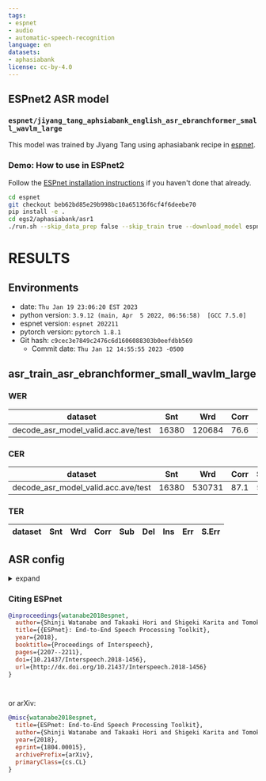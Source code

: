 ```yaml
---
tags:
- espnet
- audio
- automatic-speech-recognition
language: en
datasets:
- aphasiabank
license: cc-by-4.0
---
```


## ESPnet2 ASR model 

### `espnet/jiyang_tang_aphsiabank_english_asr_ebranchformer_small_wavlm_large`

This model was trained by Jiyang Tang using aphasiabank recipe in [espnet](https://github.com/espnet/espnet/).

### Demo: How to use in ESPnet2

Follow the [ESPnet installation instructions](https://espnet.github.io/espnet/installation.html)
if you haven't done that already.

```bash
cd espnet
git checkout beb62bd85e29b998bc10a65136f6cf4f6deebe70
pip install -e .
cd egs2/aphasiabank/asr1
./run.sh --skip_data_prep false --skip_train true --download_model espnet/jiyang_tang_aphsiabank_english_asr_ebranchformer_small_wavlm_large
```

<!-- Generated by scripts/utils/show_asr_result.sh -->
# RESULTS
## Environments
- date: `Thu Jan 19 23:06:20 EST 2023`
- python version: `3.9.12 (main, Apr  5 2022, 06:56:58)  [GCC 7.5.0]`
- espnet version: `espnet 202211`
- pytorch version: `pytorch 1.8.1`
- Git hash: `c9cec3e7849c2476c6d1606088303b0eefdbb569`
  - Commit date: `Thu Jan 12 14:55:55 2023 -0500`

## asr_train_asr_ebranchformer_small_wavlm_large
### WER

|dataset|Snt|Wrd|Corr|Sub|Del|Ins|Err|S.Err|
|---|---|---|---|---|---|---|---|---|
|decode_asr_model_valid.acc.ave/test|16380|120684|76.6|16.7|6.7|3.8|27.1|72.4|

### CER

|dataset|Snt|Wrd|Corr|Sub|Del|Ins|Err|S.Err|
|---|---|---|---|---|---|---|---|---|
|decode_asr_model_valid.acc.ave/test|16380|530731|87.1|5.3|7.6|4.9|17.7|72.4|

### TER

|dataset|Snt|Wrd|Corr|Sub|Del|Ins|Err|S.Err|
|---|---|---|---|---|---|---|---|---|

## ASR config

<details><summary>expand</summary>

```
config: conf/tuning/train_asr_ebranchformer_small_wavlm_large.yaml
print_config: false
log_level: INFO
dry_run: false
iterator_type: sequence
output_dir: exp/asr_train_asr_ebranchformer_small_wavlm_large
ngpu: 1
seed: 2022
num_workers: 4
num_att_plot: 0
dist_backend: nccl
dist_init_method: env://
dist_world_size: null
dist_rank: null
local_rank: 0
dist_master_addr: null
dist_master_port: null
dist_launcher: null
multiprocessing_distributed: false
unused_parameters: true
sharded_ddp: false
cudnn_enabled: true
cudnn_benchmark: false
cudnn_deterministic: false
collect_stats: false
write_collected_feats: false
max_epoch: 34
patience: null
val_scheduler_criterion:
- valid
- loss
early_stopping_criterion:
- valid
- loss
- min
best_model_criterion:
-   - valid
    - acc
    - max
keep_nbest_models: 10
nbest_averaging_interval: 0
grad_clip: 5
grad_clip_type: 2.0
grad_noise: false
accum_grad: 9
no_forward_run: false
resume: true
train_dtype: float32
use_amp: true
log_interval: 200
use_matplotlib: true
use_tensorboard: true
create_graph_in_tensorboard: false
use_wandb: false
wandb_project: null
wandb_id: null
wandb_entity: null
wandb_name: null
wandb_model_log_interval: -1
detect_anomaly: false
pretrain_path: null
init_param: []
ignore_init_mismatch: false
freeze_param:
- frontend.upstream
num_iters_per_epoch: null
batch_size: 20
valid_batch_size: null
batch_bins: 5000000
valid_batch_bins: null
train_shape_file:
- exp/asr_stats_raw_en_char_sp/train/speech_shape
- exp/asr_stats_raw_en_char_sp/train/text_shape.char
valid_shape_file:
- exp/asr_stats_raw_en_char_sp/valid/speech_shape
- exp/asr_stats_raw_en_char_sp/valid/text_shape.char
batch_type: numel
valid_batch_type: null
fold_length:
- 80000
- 150
sort_in_batch: descending
sort_batch: descending
multiple_iterator: false
chunk_length: 500
chunk_shift_ratio: 0.5
num_cache_chunks: 1024
train_data_path_and_name_and_type:
-   - dump/raw/train_sp/wav.scp
    - speech
    - sound
-   - dump/raw/train_sp/text
    - text
    - text
valid_data_path_and_name_and_type:
-   - dump/raw/val/wav.scp
    - speech
    - sound
-   - dump/raw/val/text
    - text
    - text
allow_variable_data_keys: false
max_cache_size: 0.0
max_cache_fd: 32
valid_max_cache_size: null
exclude_weight_decay: false
exclude_weight_decay_conf: {}
optim: adam
optim_conf:
    lr: 0.001
    weight_decay: 1.0e-06
scheduler: warmuplr
scheduler_conf:
    warmup_steps: 2500
token_list:
- <blank>
- <unk>
- <space>
- e
- t
- a
- h
- o
- n
- i
- s
- r
- d
- l
- u
- m
- w
- y
- g
- c
- b
- f
- p
- k
- ''''
- v
- j
- <
- L
- A
- U
- '>'
- x
- ɪ
- ə
- z
- ɛ
- q
- ɑ
- ɹ
- æ
- ˞
- ʌ
- ʃ
- ʊ
- ɔ
- ŋ
- ɚ
- ɾ
- ʒ
- ð
- θ
- ɜ
- ɡ
- ɝ
- '0'
- ː
- ɒ
- ʔ
- é
- ɸ
- ʤ
- ʧ
- <sos/eos>
init: null
input_size: null
ctc_conf:
    dropout_rate: 0.0
    ctc_type: builtin
    reduce: true
    ignore_nan_grad: null
    zero_infinity: true
joint_net_conf: null
use_preprocessor: true
token_type: char
bpemodel: null
non_linguistic_symbols: null
cleaner: null
g2p: null
speech_volume_normalize: null
rir_scp: null
rir_apply_prob: 1.0
noise_scp: null
noise_apply_prob: 1.0
noise_db_range: '13_15'
short_noise_thres: 0.5
frontend: s3prl
frontend_conf:
    frontend_conf:
        upstream: wavlm_large
    download_dir: ./hub
    multilayer_feature: true
    fs: 16k
specaug: specaug
specaug_conf:
    apply_time_warp: true
    time_warp_window: 5
    time_warp_mode: bicubic
    apply_freq_mask: true
    freq_mask_width_range:
    - 0
    - 27
    num_freq_mask: 2
    apply_time_mask: true
    time_mask_width_ratio_range:
    - 0.0
    - 0.05
    num_time_mask: 5
normalize: utterance_mvn
normalize_conf: {}
model: espnet
model_conf:
    ctc_weight: 0.3
    lsm_weight: 0.1
    length_normalized_loss: false
    extract_feats_in_collect_stats: false
preencoder: linear
preencoder_conf:
    input_size: 1024
    output_size: 80
encoder: e_branchformer
encoder_conf:
    output_size: 256
    attention_heads: 4
    linear_units: 1024
    num_blocks: 12
    dropout_rate: 0.1
    positional_dropout_rate: 0.1
    attention_dropout_rate: 0.1
    layer_drop_rate: 0.1
    input_layer: conv2d2
    macaron_ffn: true
    pos_enc_layer_type: rel_pos
    attention_layer_type: rel_selfattn
    rel_pos_type: latest
    cgmlp_linear_units: 3072
    cgmlp_conv_kernel: 31
    use_linear_after_conv: false
    gate_activation: identity
    positionwise_layer_type: linear
    use_ffn: true
    merge_conv_kernel: 31
postencoder: null
postencoder_conf: {}
decoder: transformer
decoder_conf:
    attention_heads: 4
    linear_units: 2048
    num_blocks: 6
    dropout_rate: 0.1
    positional_dropout_rate: 0.1
    self_attention_dropout_rate: 0.1
    src_attention_dropout_rate: 0.1
    layer_drop_rate: 0.2
preprocessor: default
preprocessor_conf: {}
required:
- output_dir
- token_list
version: '202211'
distributed: false
```

</details>



### Citing ESPnet

```BibTex
@inproceedings{watanabe2018espnet,
  author={Shinji Watanabe and Takaaki Hori and Shigeki Karita and Tomoki Hayashi and Jiro Nishitoba and Yuya Unno and Nelson Yalta and Jahn Heymann and Matthew Wiesner and Nanxin Chen and Adithya Renduchintala and Tsubasa Ochiai},
  title={{ESPnet}: End-to-End Speech Processing Toolkit},
  year={2018},
  booktitle={Proceedings of Interspeech},
  pages={2207--2211},
  doi={10.21437/Interspeech.2018-1456},
  url={http://dx.doi.org/10.21437/Interspeech.2018-1456}
}




```

or arXiv:

```bibtex
@misc{watanabe2018espnet,
  title={ESPnet: End-to-End Speech Processing Toolkit}, 
  author={Shinji Watanabe and Takaaki Hori and Shigeki Karita and Tomoki Hayashi and Jiro Nishitoba and Yuya Unno and Nelson Yalta and Jahn Heymann and Matthew Wiesner and Nanxin Chen and Adithya Renduchintala and Tsubasa Ochiai},
  year={2018},
  eprint={1804.00015},
  archivePrefix={arXiv},
  primaryClass={cs.CL}
}
```

